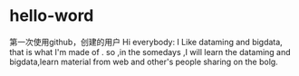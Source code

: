# hello-word
第一次使用github，创建的用户
Hi everybody:
            I Like dataming and bigdata, that is what I'm made of .
            so ,in the somedays ,I will learn the dataming and bigdata,learn material from web and other's people sharing on the bolg.
